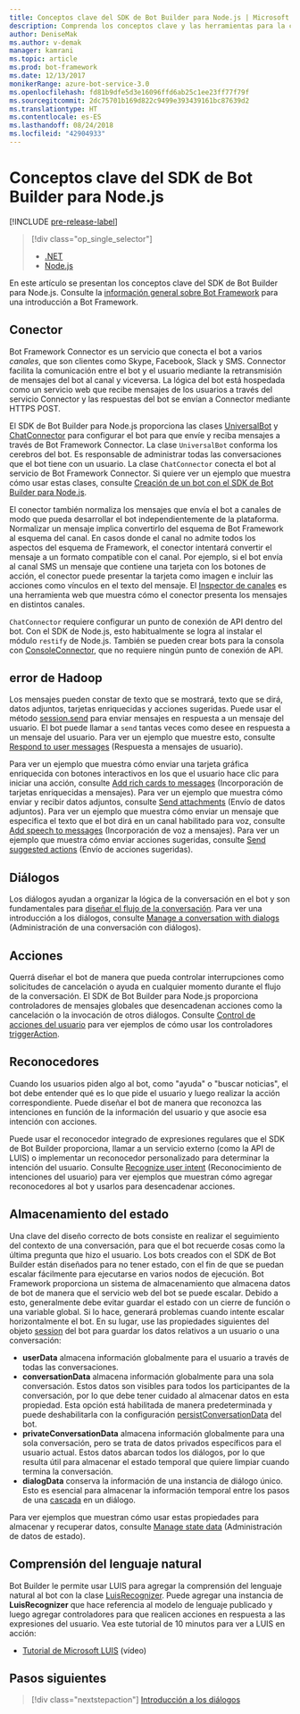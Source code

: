 ```yaml
---
title: Conceptos clave del SDK de Bot Builder para Node.js | Microsoft Docs
description: Comprenda los conceptos clave y las herramientas para la compilación e implementación de los bots de conversación disponibles en el SDK de Bot Builder para Node.js.
author: DeniseMak
ms.author: v-demak
manager: kamrani
ms.topic: article
ms.prod: bot-framework
ms.date: 12/13/2017
monikerRange: azure-bot-service-3.0
ms.openlocfilehash: fd81b9dfe5d3e16096ffd6ab25c1ee23ff77f79f
ms.sourcegitcommit: 2dc75701b169d822c9499e393439161bc87639d2
ms.translationtype: HT
ms.contentlocale: es-ES
ms.lasthandoff: 08/24/2018
ms.locfileid: "42904933"
---
```

# <a name="key-concepts-in-the-bot-builder-sdk-for-nodejs"></a>Conceptos clave del SDK de Bot Builder para Node.js

[!INCLUDE [pre-release-label](../includes/pre-release-label-v3.md)]

> [!div class="op_single_selector"]
> - [.NET](../dotnet/bot-builder-dotnet-concepts.md)
> - [Node.js](../nodejs/bot-builder-nodejs-concepts.md)

En este artículo se presentan los conceptos clave del SDK de Bot Builder para Node.js. Consulte la [información general sobre Bot Framework](../overview-introduction-bot-framework.md) para una introducción a Bot Framework.

## <a name="connector"></a>Conector

Bot Framework Connector es un servicio que conecta el bot a varios *canales*, que son clientes como Skype, Facebook, Slack y SMS. Connector facilita la comunicación entre el bot y el usuario mediante la retransmisión de mensajes del bot al canal y viceversa. La lógica del bot está hospedada como un servicio web que recibe mensajes de los usuarios a través del servicio Connector y las respuestas del bot se envían a Connector mediante HTTPS POST. 

El SDK de Bot Builder para Node.js proporciona las clases [UniversalBot][UniversalBot] y [ChatConnector][ChatConnector] para configurar el bot para que envíe y reciba mensajes a través de Bot Framework Connector. La clase `UniversalBot` conforma los cerebros del bot. Es responsable de administrar todas las conversaciones que el bot tiene con un usuario. La clase `ChatConnector` conecta el bot al servicio de Bot Framework Connector.
Si quiere ver un ejemplo que muestra cómo usar estas clases, consulte [Creación de un bot con el SDK de Bot Builder para Node.js](bot-builder-nodejs-quickstart.md).

El conector también normaliza los mensajes que envía el bot a canales de modo que pueda desarrollar el bot independientemente de la plataforma. Normalizar un mensaje implica convertirlo del esquema de Bot Framework al esquema del canal. En casos donde el canal no admite todos los aspectos del esquema de Framework, el conector intentará convertir el mensaje a un formato compatible con el canal. Por ejemplo, si el bot envía al canal SMS un mensaje que contiene una tarjeta con los botones de acción, el conector puede presentar la tarjeta como imagen e incluir las acciones como vínculos en el texto del mensaje. El [Inspector de canales][ChannelInspector] es una herramienta web que muestra cómo el conector presenta los mensajes en distintos canales.

`ChatConnector` requiere configurar un punto de conexión de API dentro del bot. Con el SDK de Node.js, esto habitualmente se logra al instalar el módulo `restify` de Node.js. También se pueden crear bots para la consola con [ConsoleConnector][ConsoleConnector], que no requiere ningún punto de conexión de API.

## <a name="messages"></a>error de Hadoop

Los mensajes pueden constar de texto que se mostrará, texto que se dirá, datos adjuntos, tarjetas enriquecidas y acciones sugeridas. Puede usar el método [session.send][SessionSend] para enviar mensajes en respuesta a un mensaje del usuario. El bot puede llamar a `send` tantas veces como desee en respuesta a un mensaje del usuario. Para ver un ejemplo que muestre esto, consulte [Respond to user messages][RespondMessages] (Respuesta a mensajes de usuario).

Para ver un ejemplo que muestra cómo enviar una tarjeta gráfica enriquecida con botones interactivos en los que el usuario hace clic para iniciar una acción, consulte [Add rich cards to messages](bot-builder-nodejs-send-rich-cards.md) (Incorporación de tarjetas enriquecidas a mensajes). Para ver un ejemplo que muestra cómo enviar y recibir datos adjuntos, consulte [Send attachments](bot-builder-nodejs-send-receive-attachments.md) (Envío de datos adjuntos). Para ver un ejemplo que muestra cómo enviar un mensaje que especifica el texto que el bot dirá en un canal habilitado para voz, consulte [Add speech to messages](bot-builder-nodejs-text-to-speech.md) (Incorporación de voz a mensajes). Para ver un ejemplo que muestra cómo enviar acciones sugeridas, consulte [Send suggested actions](bot-builder-nodejs-send-suggested-actions.md) (Envío de acciones sugeridas).

## <a name="dialogs"></a>Diálogos
Los diálogos ayudan a organizar la lógica de la conversación en el bot y son fundamentales para [diseñar el flujo de la conversación](../bot-service-design-conversation-flow.md). Para ver una introducción a los diálogos, consulte [Manage a conversation with dialogs](bot-builder-nodejs-dialog-manage-conversation.md) (Administración de una conversación con diálogos).

## <a name="actions"></a>Acciones
Querrá diseñar el bot de manera que pueda controlar interrupciones como solicitudes de cancelación o ayuda en cualquier momento durante el flujo de la conversación. El SDK de Bot Builder para Node.js proporciona controladores de mensajes globales que desencadenan acciones como la cancelación o la invocación de otros diálogos. Consulte [Control de acciones del usuario](bot-builder-nodejs-dialog-actions.md) para ver ejemplos de cómo usar los controladores [triggerAction][triggerAction].
<!--[Handling cancel](bot-builder-nodejs-manage-conversation-flow.md#handling-cancel), [Confirming interruptions](bot-builder-nodejs-manage-conversation-flow.md#confirming-interruptions) and-->


## <a name="recognizers"></a>Reconocedores
Cuando los usuarios piden algo al bot, como "ayuda" o "buscar noticias", el bot debe entender qué es lo que pide el usuario y luego realizar la acción correspondiente. Puede diseñar el bot de manera que reconozca las intenciones en función de la información del usuario y que asocie esa intención con acciones. 

Puede usar el reconocedor integrado de expresiones regulares que el SDK de Bot Builder proporciona, llamar a un servicio externo (como la API de LUIS) o implementar un reconocedor personalizado para determinar la intención del usuario. Consulte [Recognize user intent](bot-builder-nodejs-recognize-intent-messages.md) (Reconocimiento de intenciones del usuario) para ver ejemplos que muestran cómo agregar reconocedores al bot y usarlos para desencadenar acciones.


## <a name="saving-state"></a>Almacenamiento del estado

Una clave del diseño correcto de bots consiste en realizar el seguimiento del contexto de una conversación, para que el bot recuerde cosas como la última pregunta que hizo el usuario. Los bots creados con el SDK de Bot Builder están diseñados para no tener estado, con el fin de que se puedan escalar fácilmente para ejecutarse en varios nodos de ejecución. Bot Framework proporciona un sistema de almacenamiento que almacena datos de bot de manera que el servicio web del bot se puede escalar. Debido a esto, generalmente debe evitar guardar el estado con un cierre de función o una variable global. Si lo hace, generará problemas cuando intente escalar horizontalmente el bot. En su lugar, use las propiedades siguientes del objeto [session][Session] del bot para guardar los datos relativos a un usuario o una conversación:

* **userData** almacena información globalmente para el usuario a través de todas las conversaciones.
* **conversationData** almacena información globalmente para una sola conversación. Estos datos son visibles para todos los participantes de la conversación, por lo que debe tener cuidado al almacenar datos en esta propiedad. Esta opción está habilitada de manera predeterminada y puede deshabilitarla con la configuración [persistConversationData][PersistConversationData] del bot.
* **privateConversationData** almacena información globalmente para una sola conversación, pero se trata de datos privados específicos para el usuario actual. Estos datos abarcan todos los diálogos, por lo que resulta útil para almacenar el estado temporal que quiere limpiar cuando termina la conversación.
* **dialogData** conserva la información de una instancia de diálogo único. Esto es esencial para almacenar la información temporal entre los pasos de una [cascada](bot-builder-nodejs-dialog-waterfall.md) en un diálogo.

Para ver ejemplos que muestran cómo usar estas propiedades para almacenar y recuperar datos, consulte [Manage state data](bot-builder-nodejs-state.md) (Administración de datos de estado).

## <a name="natural-language-understanding"></a>Comprensión del lenguaje natural

Bot Builder le permite usar LUIS para agregar la comprensión del lenguaje natural al bot con la clase [LuisRecognizer][LuisRecognizer]. Puede agregar una instancia de **LuisRecognizer** que hace referencia al modelo de lenguaje publicado y luego agregar controladores para que realicen acciones en respuesta a las expresiones del usuario. Vea este tutorial de 10 minutos para ver a LUIS en acción:

* [Tutorial de Microsoft LUIS][LUISVideo] (vídeo)

## <a name="next-steps"></a>Pasos siguientes
> [!div class="nextstepaction"]
> [Introducción a los diálogos](bot-builder-nodejs-dialog-overview.md)



[PersistConversationData]: https://docs.botframework.com/en-us/node/builder/chat-reference/interfaces/_botbuilder_d_.iuniversalbotsettings.html#persistconversationdata
[UniversalBot]: https://docs.botframework.com/en-us/node/builder/chat-reference/classes/_botbuilder_d_.universalbot.html
[ChatConnector]: https://docs.botframework.com/en-us/node/builder/chat-reference/classes/_botbuilder_d_.chatconnector.html
[ConsoleConnector]: https://docs.botframework.com/en-us/node/builder/chat-reference/classes/_botbuilder_d_.consoleconnector.html

[ChannelInspector]: ../bot-service-channel-inspector.md

[Session]: https://docs.botframework.com/en-us/node/builder/chat-reference/classes/_botbuilder_d_.session.html
[SessionSend]: https://docs.botframework.com/en-us/node/builder/chat-reference/classes/_botbuilder_d_.session#send

[triggerAction]: https://docs.botframework.com/en-us/node/builder/chat-reference/classes/_botbuilder_d_.dialog.html#triggeraction
[waterfall]: bot-builder-nodejs-prompts.md

[RespondMessages]:bot-builder-nodejs-use-default-message-handler.md

[LUISRecognizer]: https://docs.botframework.com/en-us/node/builder/chat-reference/classes/_botbuilder_d_.luisrecognizer
[LUISVideo]: https://vimeo.com/145499419
